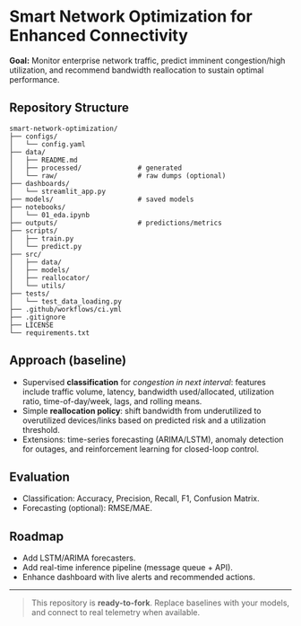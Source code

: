 # Smart Network Optimization for Enhanced Connectivity

**Goal:** Monitor enterprise network traffic, predict imminent congestion/high utilization, and recommend bandwidth reallocation to sustain optimal performance.

## Repository Structure
```
smart-network-optimization/
├── configs/
│   └── config.yaml
├── data/
│   ├── README.md
│   ├── processed/              # generated
│   └── raw/                    # raw dumps (optional)
├── dashboards/
│   └── streamlit_app.py
├── models/                     # saved models
├── notebooks/
│   └── 01_eda.ipynb
├── outputs/                    # predictions/metrics
├── scripts/
│   ├── train.py
│   └── predict.py
├── src/
│   ├── data/
│   ├── models/
│   ├── reallocator/
│   └── utils/
├── tests/
│   └── test_data_loading.py
├── .github/workflows/ci.yml
├── .gitignore
├── LICENSE
└── requirements.txt
```



## Approach (baseline)

- Supervised **classification** for *congestion in next interval*: features include traffic volume, latency, bandwidth used/allocated, utilization ratio, time-of-day/week, lags, and rolling means.
- Simple **reallocation policy**: shift bandwidth from underutilized to overutilized devices/links based on predicted risk and a utilization threshold.
- Extensions: time-series forecasting (ARIMA/LSTM), anomaly detection for outages, and reinforcement learning for closed-loop control.

## Evaluation
- Classification: Accuracy, Precision, Recall, F1, Confusion Matrix.
- Forecasting (optional): RMSE/MAE.

## Roadmap
- Add LSTM/ARIMA forecasters.
- Add real-time inference pipeline (message queue + API).
- Enhance dashboard with live alerts and recommended actions.

---

> This repository is **ready-to-fork**. Replace baselines with your models, and connect to real telemetry when available.
